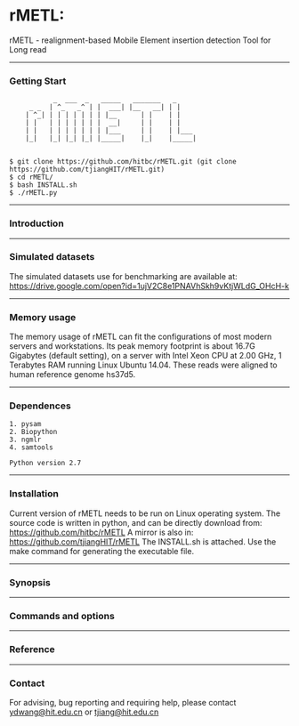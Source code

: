 # rMETL: 
rMETL - realignment-based Mobile Element insertion detection Tool for Long read

---
### Getting Start
		       _  ___  _   _____   _______   _
		 _ _  | ^_   _^ | |  ___| |__   __| | |
		| ^_| | | | | | | | |__      | |    | |
		| |   | | | | | | |  __|     | |    | |
		| |   | | | | | | | |___     | |    | |___
		|_|   |_| |_| |_| |_____|    |_|    |_____|
     
	
	$ git clone https://github.com/hitbc/rMETL.git (git clone https://github.com/tjiangHIT/rMETL.git)
	$ cd rMETL/
	$ bash INSTALL.sh
	$ ./rMETL.py

---	
### Introduction



---
### Simulated datasets

The simulated datasets use for benchmarking are available at: https://drive.google.com/open?id=1ujV2C8e1PNAVhSkh9vKtjWLdG_OHcH-k

---
### Memory usage

The memory usage of rMETL can fit the configurations of most modern servers and workstations.
Its peak memory footprint is about 16.7G Gigabytes (default setting), on a server with Intel Xeon CPU at 2.00 GHz, 1 Terabytes RAM running Linux Ubuntu 14.04. These reads were aligned to human reference genome hs37d5.

---
### Dependences
	
	1. pysam
	2. Biopython
	3. ngmlr
	4. samtools

	Python version 2.7

---
### Installation

Current version of rMETL needs to be run on Linux operating system.
The source code is written in python, and can be directly download from: https://github.com/hitbc/rMETL 
A mirror is also in: https://github.com/tjiangHIT/rMETL
The INSTALL.sh is attached. Use the make command for generating the executable file.

---
### Synopsis



---
### Commands and options




---
### Reference


---
### Contact
For advising, bug reporting and requiring help, please contact ydwang@hit.edu.cn or tjiang@hit.edu.cn
